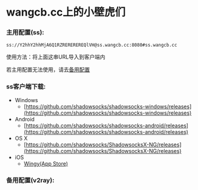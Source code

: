# wangcb.cc上的小壁虎们
### 主用配置(ss):
```
ss://Y2hhY2hhMjA6Q1RZREREREREQlVH@ss.wangcb.cc:8080#ss.wangcb.cc
```
使用方法：将上面这串URL导入到客户端内

若主用配置无法使用，请去[备用配置](%E5%A4%87%E7%94%A8%E9%85%8D%E7%BD%AE%28v2ray%29%3A)
### ss客户端下载:
- Windows
    + [https://github.com/shadowsocks/shadowsocks-windows/releases](https://github.com/shadowsocks/shadowsocks-windows/releases)
- Android
    + [https://github.com/shadowsocks/shadowsocks-android/releases](https://github.com/shadowsocks/shadowsocks-android/releases)
- OS X
    + [https://github.com/shadowsocks/ShadowsocksX-NG/releases](https://github.com/shadowsocks/ShadowsocksX-NG/releases)
- iOS
    + [Wingy(App Store)](https://itunes.apple.com/us/app/wingy-http-s-socks5-proxy-utility/id1178584911)

### 备用配置(v2ray):
